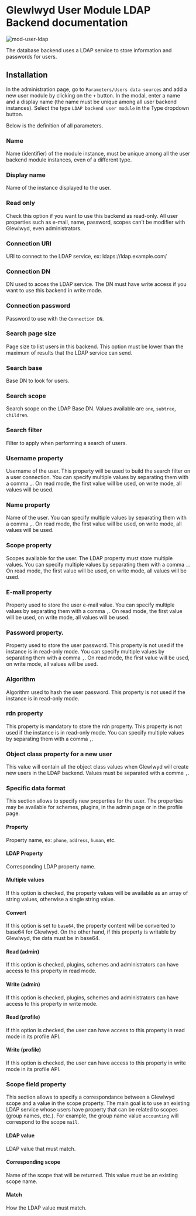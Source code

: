 # Glewlwyd User Module LDAP Backend documentation

![mod-user-ldap](screenshots/mod-user-ldap.png)

The database backend uses a LDAP service to store information and passwords for users.

## Installation

In the administration page, go to `Parameters/Users data sources` and add a new user module by clicking on the `+` button. In the modal, enter a name and a display name (the name must be unique among all user backend instances).
Select the type `LDAP backend user module` in the Type dropdown button.

Below is the definition of all parameters.

### Name

Name (identifier) of the module instance, must be unique among all the user backend module instances, even of a different type.

### Display name

Name of the instance displayed to the user.

### Read only

Check this option if you want to use this backend as read-only. All user properties such as e-mail, name, password, scopes can't be modifier with Glewlwyd, even administrators.

### Connection URI

URI to connect to the LDAP service, ex: ldaps://ldap.example.com/

### Connection DN

DN used to acces the LDAP service. The DN must have write access if you want to use this backend in write mode.

### Connection password

Password to use with the `Connection DN`.

### Search page size

Page size to list users in this backend. This option must be lower than the maximum of results that the LDAP service can send.

### Search base

Base DN to look for users.

### Search scope

Search scope on the LDAP Base DN. Values available are `one`, `subtree`, `children`.

### Search filter

Filter to apply when performing a search of users.

### Username property

Username of the user. This property will be used to build the search filter on a user connection.
You can specify multiple values by separating them with a comma `,`. On read mode, the first value will be used, on write mode, all values will be used.

### Name property

Name of the user.
You can specify multiple values by separating them with a comma `,`. On read mode, the first value will be used, on write mode, all values will be used.

### Scope property

Scopes available for the user. The LDAP property must store multiple values.
You can specify multiple values by separating them with a comma `,`. On read mode, the first value will be used, on write mode, all values will be used.

### E-mail property

Property used to store the user e-mail value.
You can specify multiple values by separating them with a comma `,`. On read mode, the first value will be used, on write mode, all values will be used.

### Password property.

Property used to store the user password. This property is not used if the instance is in read-only mode.
You can specify multiple values by separating them with a comma `,`. On read mode, the first value will be used, on write mode, all values will be used.

### Algorithm

Algorithm used to hash the user password. This property is not used if the instance is in read-only mode.

### rdn property

This property is mandatory to store the rdn property. This property is not used if the instance is in read-only mode.
You can specify multiple values by separating them with a comma `,`.

### Object class property for a new user

This value will contain all the object class values when Glewlwyd will create new users in the LDAP backend. Values must be separated with a comme `,`.

### Specific data format

This section allows to specify new properties for the user. The properties may be available for schemes, plugins, in the admin page or in the profile page.

#### Property

Property name, ex: `phone`, `address`, `human`, etc.

#### LDAP Property

Corresponding LDAP property name.

#### Multiple values

If this option is checked, the property values will be available as an array of string values, otherwise a single string value.

#### Convert

If this option is set to `base64`, the property content will be converted to base64 for Glewlwyd. On the other hand, if this property is writable by Glewlwyd, the data must be in base64.

#### Read (admin)

If this option is checked, plugins, schemes and administrators can have access to this property in read mode.

#### Write (admin)

If this option is checked, plugins, schemes and administrators can have access to this property in write mode.

#### Read (profile)

If this option is checked, the user can have access to this property in read mode in its profile API.

#### Write (profile)

If this option is checked, the user can have access to this property in write mode in its profile API.

### Scope field property

This section allows to specify a correspondance between a Glewlwyd scope and a value in the scope property. The main goal is to use an existing LDAP service whose users have property that can be related to scopes (group names, etc.). For example, the group name value `accounting` will correspond to the scope `mail`.

#### LDAP value

LDAP value that must match.

#### Corresponding scope

Name of the scope that will be returned. This value must be an existing scope name.

#### Match

How the LDAP value must match.
